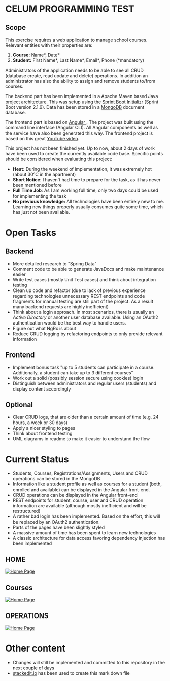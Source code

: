# CELUM PROGRAMMING TEST
## Scope

This exercise requires a web application to manage school courses. Relevant entities with their properties are:
 1. **Course:** Name*, Date*
 2. **Student:** First Name*, Last Name*, Email*, Phone
(*mandatory)

Administrators of the application needs to be able to see all CRUD (database create, read update and delete) operations. In addition an administrator has also the ability to assign and remove students to/from courses.

The backend part has been implemented  in a Apache Maven based Java project architecture. This was setup using the [Sprint Boot Initializr](https://start.spring.io/) (Sprint Boot version 2.1.6). Data has been stored in a [MongoDB](https://www.mongodb.com/) document database.

The frontend part is based on [Angular ](https://angular.io/). The project was built using the command line interface (Angular CLI). All Angular components as well as the service have also been generated this way.
The frontend project is based on this great [YouTube video](https://www.youtube.com/watch?v=5wtnKulcquA).

This project has not been finished yet. Up to now, about 2 days of work have been used to create the currently available code base. Specific points should be considered when evaluating this project:

 - **Heat:** During the weekend of implementation, it was extremely hot (about 30°C in the apartment)
 - **Short Notice**: I haven't had time to prepare for the task, as it has never been mentioned before
 - **Full Time Job**: As I am working full time, only two days could be used for implementing the task
 - **No previous knowledge:** All technologies have been entirely new to me. Learning new things properly usually consumes quite some time, which has just not been available.

# Open Tasks

## Backend

 - More detailed research to "Spring Data"
 - Comment code to be able to generate JavaDocs and make maintenance easier
 - Write test cases (mostly Unit Test cases) and think about integration testing
 - Clean up code and refactor (due to lack of previous experience regarding technologies unnecessary REST endpoints and code fragments for manual testing are still part of the project. As a result many backend requests are highly inefficient)
 - Think about a login approach. In most scenarios, there is usually an *Active Directory* or another user database available. Using an OAuth2 authentication would be the best way to handle users.
 - Figure out what NgRx is about
 - Reduce CRUD logging by refactoring endpoints to only provide relevant information

## Frontend

 - Implement bonus task "up to 5 students can participate in a course. Additionally, a student can take up to 3 different courses"
 - Work out a solid (possibly session secure using cookies) login
 - Distinguish between administrators and regular users (students) and display content accordingly

## Optional

 - Clear CRUD logs, that are older than a certain amount of time (e.g. 24 hours,  a week or 30 days)
 - Apply a nicer styling to pages
 - Think about frontend testing
 - UML diagrams in readme to make it easier to understand the flow

# Current Status

 - Students, Courses, Registrations/Assignments, Users and CRUD operations can be stored in the MongoDB
 - Information like a student profile as well as courses for a student (both, enrolled and available) can be displayed in the Angular front-end.
 - CRUD operations can be displayed in the Angular front-end
 - REST endpoints for student, course, user and CRUD operation information are available (although mostly inefficient and will be restructured)
 - A rather bad login has been implemented. Based on the effort, this will be replaced by an OAuth2 authentication.
 - Parts of the pages have been slightly styled
 - A massive amount of time has been spent to learn new technologies
 - A classic architecture for data access favoring dependency injection has been implemented
 
 ## HOME
[![Home Page](http://puu.sh/DNlm9/96164630d3.png)](http://puu.sh/DNlm9/96164630d3.png)
## Courses
[![Home Page](http://puu.sh/DNlpN/d745017ae2.png)](http://puu.sh/DNlpN/d745017ae2.png)
## OPERATIONS
[![Home Page](http://puu.sh/DNltf/0276ffc60a.png)](http://puu.sh/DNltf/0276ffc60a.png)

# Other content

 - Changes will still  be implemented and committed to this repository in the next couple of days
 - [stackedit.io](https://stackedit.io/app#) has been used to create this mark down file
